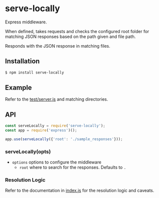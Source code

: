 # serve-locally

Express middleware.

When defined, takes requests and checks the configured root folder for matching JSON responses
based on the path given and file path.

Responds with the JSON response in matching files.

## Installation

```sh
$ npm install serve-locally
```

## Example

Refer to the [test/server.js][server.js] and matching directories.


## API

```js
const serveLocally = require('serve-locally');
const app = require('express')();

app.use(serveLocally({'root': './sample_responses'}));
```

### serveLocally(opts)

- `options` options to configure the middleware
    - `root` where to search for the responses. Defaults to `.`

### Resolution Logic

Refer to the documentation in [index.js][index.js] for the resolution logic and caveats.


[server.js]: "https://github.com/nickhs/serve-locally/blob/master/test/server.js"
[index.js]: "https://github.com/nickhs/serve-locally/blob/master/index.js"

